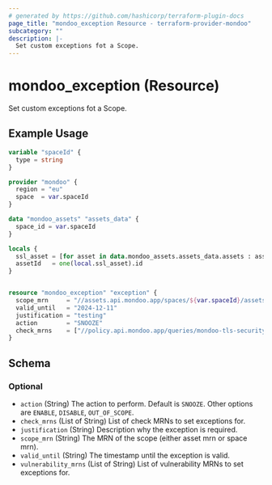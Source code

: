 ```yaml
---
# generated by https://github.com/hashicorp/terraform-plugin-docs
page_title: "mondoo_exception Resource - terraform-provider-mondoo"
subcategory: ""
description: |-
  Set custom exceptions fot a Scope.
---
```


# mondoo_exception (Resource)

Set custom exceptions fot a Scope.

## Example Usage

```terraform
variable "spaceId" {
  type = string
}

provider "mondoo" {
  region = "eu"
  space  = var.spaceId
}

data "mondoo_assets" "assets_data" {
  space_id = var.spaceId
}

locals {
  ssl_asset = [for asset in data.mondoo_assets.assets_data.assets : asset if startswith(asset.name, "https")]
  assetId   = one(local.ssl_asset).id
}


resource "mondoo_exception" "exception" {
  scope_mrn     = "//assets.api.mondoo.app/spaces/${var.spaceId}/assets/${local.assetId}"
  valid_until   = "2024-12-11"
  justification = "testing"
  action        = "SNOOZE"
  check_mrns    = ["//policy.api.mondoo.app/queries/mondoo-tls-security-mitigate-beast"]
}
```

<!-- schema generated by tfplugindocs -->
## Schema

### Optional

- `action` (String) The action to perform. Default is `SNOOZE`. Other options are `ENABLE`, `DISABLE`, `OUT_OF_SCOPE`.
- `check_mrns` (List of String) List of check MRNs to set exceptions for.
- `justification` (String) Description why the exception is required.
- `scope_mrn` (String) The MRN of the scope (either asset mrn or space mrn).
- `valid_until` (String) The timestamp until the exception is valid.
- `vulnerability_mrns` (List of String) List of vulnerability MRNs to set exceptions for.
